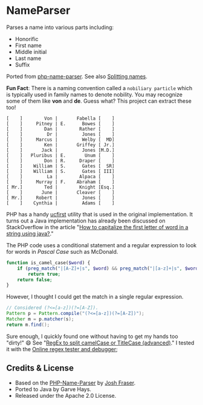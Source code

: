 # NameParser

Parses a name into various parts including:

- Honorific
- First name
- Middle initial
- Last name
- Suffix

Ported from [php-name-parser](https://code.google.com/archive/p/php-name-parser/). See also [Splitting names](http://www.onlineaspect.com/2009/08/17/splitting-names/).

**Fun Fact**: There is a naming convention called a `nobiliary particle` which is typically used in family names to denote nobility. You may recognize some of them like **von** and **de**. Guess what? This project can extract these too!

```
[    ]        Von |       Fabella [    ]
[    ]     Pitney | E.      Bowes [    ]
[    ]        Dan |        Rather [    ]
[    ]         Dr |         Jones [    ]
[    ]     Marcus |         Welby [  MD]
[    ]        Ken |       Griffey [ Jr.]
[    ]       Jack |         Jones [M.D.]
[    ]   Pluribus | E.       Unum [    ]
[    ]        Don | R.     Draper [    ]
[    ]    William | S.      Gates [  SR]
[    ]    William | S.      Gates [ III]
[    ]         La |        Alpaca [    ]
[    ]     Murray | F.    Abraham [    ]
[ Mr.]        Ted |        Knight [Esq.]
[    ]       June |       Cleaver [    ]
[ Mr.]     Robert |         Jones [    ]
[    ]    Cynthia |         Adams [    ]
```

PHP has a handy [ucfirst](https://secure.php.net/manual/en/function.ucfirst.php) utility that is used in the original implementation. It turns out a Java implementation has already been discussed on StackOverflow in the article "[How to capitalize the first letter of word in a string using java?](http://stackoverflow.com/a/5725949/6146580)."

The PHP code uses a conditional statement and a regular expression to look for words in _Pascal Case_ such as McDonald.

```php
function is_camel_case($word) {
    if (preg_match("|[A-Z]+|s", $word) && preg_match("|[a-z]+|s", $word))
        return true;
    return false;
}
```

However, I thought I could get the match in a single regular expression.

```java
// Considered (?<=[a-z])(?=[A-Z]).
Pattern p = Pattern.compile("(?<=[a-z])(?=[A-Z])");
Matcher m = p.matcher(s);
return m.find();
```

Sure enough, I quickly found one without having to get my hands too "dirty!" :smile: See "[RegEx to split camelCase or TitleCase (advanced)](http://stackoverflow.com/a/7599674/6146580)." I tested it with the [Online regex tester and debugger](https://regex101.com/#pcre);

## Credits & License

- Based on the [PHP-Name-Parser](http://www.onlineaspect.com/2009/08/17/splitting-names/) by [Josh Fraser](https://github.com/joshfraser).
- Ported to Java by Garve Hays.
- Released under the Apache 2.0 License.
